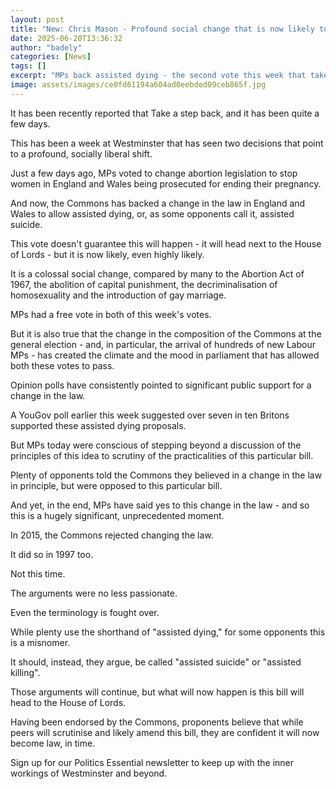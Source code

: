 ```yaml
---
layout: post
title: "New: Chris Mason - Profound social change that is now likely to become law"
date: 2025-06-20T13:36:32
author: "badely"
categories: [News]
tags: []
excerpt: "MPs back assisted dying - the second vote this week that takes the UK in a socially liberal direction."
image: assets/images/ce0fd61194a604ad0eebded09ceb865f.jpg
---
```


It has been recently reported that Take a step back, and it has been quite a few days.

This has been a week at Westminster that has seen two decisions that point to a profound, socially liberal shift.

Just a few days ago, MPs voted to change abortion legislation to stop women in England and Wales being prosecuted for ending their pregnancy.

And now, the Commons has backed a change in the law in England and Wales to allow assisted dying, or, as some opponents call it, assisted suicide.

This vote doesn't guarantee this will happen - it will head next to the House of Lords - but it is now likely, even highly likely.

It is a colossal social change, compared by many to the Abortion Act of 1967, the abolition of capital punishment, the decriminalisation of homosexuality and the introduction of gay marriage.

MPs had a free vote in both of this week's votes.

But it is also true that the change in the composition of the Commons at the general election - and, in particular, the arrival of hundreds of new Labour MPs - has created the climate and the mood in parliament that has allowed both these votes to pass.

Opinion polls have consistently pointed to significant public support for a change in the law.

A YouGov poll earlier this week suggested over seven in ten Britons supported these assisted dying proposals.

But MPs today were conscious of stepping beyond a discussion of the principles of this idea to scrutiny of the practicalities of this particular bill.

Plenty of opponents told the Commons they believed in a change in the law in principle, but were opposed to this particular bill.

And yet, in the end, MPs have said yes to this change in the law - and so this is a hugely significant, unprecedented moment.

In 2015, the Commons rejected changing the law.

It did so in 1997 too.

Not this time.

The arguments were no less passionate.

Even the terminology is fought over.

While plenty use the shorthand of "assisted dying," for some opponents this is a misnomer.

It should, instead, they argue, be called "assisted suicide" or "assisted killing".

Those arguments will continue, but what will now happen is this bill will head to the House of Lords.

Having been endorsed by the Commons, proponents believe that while peers will scrutinise and likely amend this bill, they are confident it will now become law, in time.

Sign up for our Politics Essential newsletter to keep up with the inner workings of Westminster and beyond.


